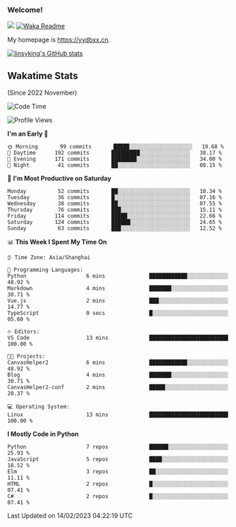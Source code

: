 ### Welcome!

![](https://visitor-badge.glitch.me/badge?page_id=linsyking.linsyking)
[![Waka Readme](https://github.com/linsyking/linsyking/actions/workflows/waka-readme.yml/badge.svg)](https://github.com/linsyking/linsyking/actions/workflows/waka-readme.yml)

My homepage is <https://yydbxx.cn>.

[![linsyking's GitHub stats](https://github-readme-stats.vercel.app/api?username=linsyking&show_icons=true&theme=onedark)](https://github.com/anuraghazra/github-readme-stats)

## Wakatime Stats

(Since 2022 November)

<!--START_SECTION:waka-->
![Code Time](http://img.shields.io/badge/Code%20Time-145%20hrs%203%20mins-blue)

![Profile Views](http://img.shields.io/badge/Profile%20Views-0-blue)

**I'm an Early 🐤** 

```text
🌞 Morning       99 commits       █████░░░░░░░░░░░░░░░░░░░░   19.68 % 
🌆 Daytime      192 commits       █████████░░░░░░░░░░░░░░░░   38.17 % 
🌃 Evening      171 commits       ████████░░░░░░░░░░░░░░░░░   34.00 % 
🌙 Night         41 commits       ██░░░░░░░░░░░░░░░░░░░░░░░   08.15 % 

```
📅 **I'm Most Productive on Saturday** 

```text
Monday          52 commits       ██░░░░░░░░░░░░░░░░░░░░░░░   10.34 % 
Tuesday         36 commits       █░░░░░░░░░░░░░░░░░░░░░░░░   07.16 % 
Wednesday       38 commits       ██░░░░░░░░░░░░░░░░░░░░░░░   07.55 % 
Thursday        76 commits       ███░░░░░░░░░░░░░░░░░░░░░░   15.11 % 
Friday         114 commits       █████░░░░░░░░░░░░░░░░░░░░   22.66 % 
Saturday       124 commits       ██████░░░░░░░░░░░░░░░░░░░   24.65 % 
Sunday          63 commits       ███░░░░░░░░░░░░░░░░░░░░░░   12.52 % 

```


📊 **This Week I Spent My Time On** 

```text
⌚︎ Time Zone: Asia/Shanghai

💬 Programming Languages: 
Python                   6 mins              ████████████░░░░░░░░░░░░░   48.92 % 
Markdown                 4 mins              ███████░░░░░░░░░░░░░░░░░░   30.71 % 
Vue.js                   2 mins              ███░░░░░░░░░░░░░░░░░░░░░░   14.77 % 
TypeScript               0 secs              █░░░░░░░░░░░░░░░░░░░░░░░░   05.60 % 

🔥 Editors: 
VS Code                  13 mins             █████████████████████████   100.00 % 

🐱‍💻 Projects: 
CanvasHelper2            6 mins              ████████████░░░░░░░░░░░░░   48.92 % 
Blog                     4 mins              ███████░░░░░░░░░░░░░░░░░░   30.71 % 
CanvasHelper2-conf       2 mins              █████░░░░░░░░░░░░░░░░░░░░   20.37 % 

💻 Operating System: 
Linux                    13 mins             █████████████████████████   100.00 % 

```

**I Mostly Code in Python** 

```text
Python                   7 repos             ██████░░░░░░░░░░░░░░░░░░░   25.93 % 
JavaScript               5 repos             ████░░░░░░░░░░░░░░░░░░░░░   18.52 % 
Elm                      3 repos             ██░░░░░░░░░░░░░░░░░░░░░░░   11.11 % 
HTML                     2 repos             █░░░░░░░░░░░░░░░░░░░░░░░░   07.41 % 
C#                       2 repos             █░░░░░░░░░░░░░░░░░░░░░░░░   07.41 % 

```



 Last Updated on 14/02/2023 04:22:19 UTC
<!--END_SECTION:waka-->
